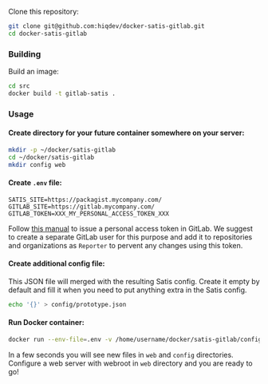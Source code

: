 Clone this repository:

```sh
git clone git@github.com:hiqdev/docker-satis-gitlab.git
cd docker-satis-gitlab
```

### Building

Build an image:

```sh
cd src
docker build -t gitlab-satis .
```

### Usage

#### Create directory for your future container somewhere on your server:

```sh
mkdir -p ~/docker/satis-gitlab
cd ~/docker/satis-gitlab
mkdir config web
```

#### Create `.env` file:

```env
SATIS_SITE=https://packagist.mycompany.com/
GITLAB_SITE=https://gitlab.mycompany.com/
GITLAB_TOKEN=XXX_MY_PERSONAL_ACCESS_TOKEN_XXX
```

Follow [this manual](https://docs.gitlab.com/ce/user/profile/personal_access_tokens.html#creating-a-personal-access-token) to issue a personal access token in GitLab.
We suggest to create a separate GitLab user for this purpose and add it to repositories and organizations as `Reporter` to pervent any changes using this token.

#### Create additional config file:

This JSON file will merged with the resulting Satis config.
Create it empty by default and fill it when you need to put anything extra in the Satis config.

```sh
echo '{}' > config/prototype.json
```

#### Run Docker container:

```sh
docker run --env-file=.env -v /home/username/docker/satis-gitlab/config:/app/config -v /home/username/docker/satis-gitlab/web:/app/web satis-gitlab
```

In a few seconds you will see new files in `web` and `config` directories.
Configure a web server with webroot in `web` directory and you are ready to go!
